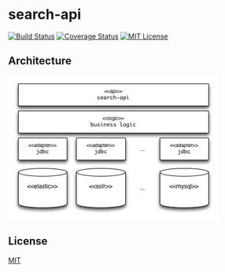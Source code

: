 # search-api

[![Build Status](https://travis-ci.org/tblsoft/search-api.svg?branch=master)](https://travis-ci.org/tblsoft/search-api)
[![Coverage Status](https://coveralls.io/repos/github/tblsoft/search-api/badge.svg?branch=master)](https://coveralls.io/github/tblsoft/search-api?branch=master)
[![MIT License](https://img.shields.io/npm/l/check-dependencies.svg?style=flat-square)](http://opensource.org/licenses/MIT)

        
## Architecture
![Search API Architecture](/doc/images/architecture-search-api.png)
## License
[MIT](https://github.com/tblsoft/search-api/blob/master/LICENSE)
        